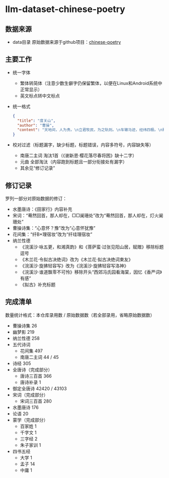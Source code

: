 # llm-dataset-chinese-poetry

## 数据来源

- data目录 原始数据来源于github项目：[chinese-poetry](https://github.com/chinese-poetry/chinese-poetry)

## 主要工作

- 统一字体
    - 繁体转简体（注意少数生僻字仍保留繁体，以便在Linux和Android系统中正常显示）
    - 英文标点转中文标点

- 统一格式
  ```json
  {
    "title": "度关山",
    "author": "曹操",
    "content": "天地间，人为贵。\n立君牧民，为之轨则。\n车辙马迹，经纬四极。\n黜陟幽明，黎庶繁息。\n于铄贤圣，总统邦域。\n封建五爵，井田刑狱。\n有燔丹书，无普赦赎。\n皋陶甫侯，何有失职？\n嗟哉后世，改制易律。\n劳民为君，役赋其力。\n舜漆食器，畔者十国，\n不及唐尧，采椽不斫。\n世叹伯夷，欲以厉俗。\n侈恶之大，俭为共德。\n许由推让，岂有讼曲？\n兼爱尚同，疏者为戚。"
  }
  ```

- 校对过滤（标题漏字，缺少标题，标题错误，内容多符号，内容缺失等）
    - 南唐二主词 淘汰1首（《谢新恩·樱花落尽春将困》缺十二字）
    - 元曲 全部淘汰（内容跑到标题且一部分衔接处有漏字）
    - 其余见“修订记录”

## 修订记录

罗列一部分对原始数据的修订：

- 水墨唐诗：《田家行》内容补充
- 宋词：“蓦然回首，那人却在，□□阑珊处”改为“蓦然回首，那人却在，灯火阑珊处”
- 曹操诗集：“心意怀？豫”改为“心意怀犹豫”
- 花间集：“纤B*理宿妆”改为“纤珪理宿妆”
- 纳兰性德
    - 《浣溪沙·咏五更，和湘真韵》和《菩萨蛮·过张见阳山居，赋赠》移除标题逗号
    - 《木兰花·令拟古决绝词》改为《木兰花·拟古决绝词柬友》
    - 《浣溪沙·旋拂轻容写》改为《浣溪沙·旋拂轻容写洛神》
    - 《浣溪沙·谁道飘零不可怜》移除开头“西郊冯氏园看海棠，因忆《香严词》有感”
    - 《拟古》补充标题

## 完成清单

数量统计格式：本仓库录用数 / 原始数据数（若全部录用，省略原始数据数）

- 曹操诗集 26
- 幽梦影 219
- 纳兰性德 258
- 五代诗词
    - 花间集 497
    - 南唐二主词 44 / 45
- 诗经 305
- 全唐诗（完成部分）
    - 唐诗三百首 366
    - 唐诗补录 1
- 御定全唐诗 42420 / 43103
- 宋词（完成部分）
    - 宋词三百首 280
- 水墨唐诗 176
- 论语 20
- 蒙学（完成部分）
    - 百家姓 1
    - 千字文 1
    - 三字经 2
    - 朱子家训 1
- 四书五经
    - 大学 1
    - 孟子 14
    - 中庸 1
